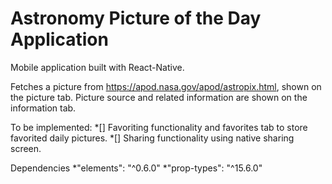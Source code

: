 # Astronomy Picture of the Day Application
Mobile application built with React-Native.

Fetches a picture from https://apod.nasa.gov/apod/astropix.html, shown on the picture tab.
Picture source and related information are shown on the information tab.

To be implemented:
*[] Favoriting functionality and favorites tab to store favorited daily pictures. 
*[] Sharing functionality using native sharing screen.
  
  
  
Dependencies
    *"elements": "^0.6.0"
    *"prop-types": "^15.6.0"

